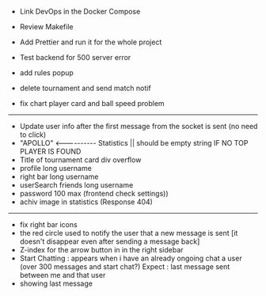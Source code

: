 - Link DevOps in the Docker Compose
- Review Makefile
- Add Prettier and run it for the whole project
- Test backend for 500 server error

- add rules popup
- delete tournament and send match notif
- fix chart player card and ball speed problem

----------------------------------------------------------------------------------------------

- Update user info after the first message from the socket is sent (no need to click)
- "APOLLO" <---------- Statistics || should be empty string IF NO TOP PLAYER IS FOUND
- Title of tournament card div overflow
- profile long username
- right bar long username
- userSearch friends long username
- password 100 max (frontend check settings))
- achiv image in statistics (Response 404)

------------------------------------------------------------------------------------------------

- fix right bar icons
- the red circle used to notify the user that a new message is sent [it doesn't disappear even after sending a message back]
- Z-index for the arrow button in in the right sidebar
- Start Chatting : appears when i have an already ongoing chat a user (over 300 messages and start chat?)
    Expect : last message sent between me and that user
- showing last message
